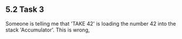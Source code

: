 ## 5.2 Task 3 ##

Someone is telling me that 'TAKE 42' is loading the number 42 into the stack 'Accumulator'.
This is wrong, 


